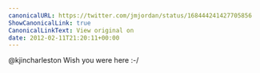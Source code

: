 ```yaml
---
canonicalURL: https://twitter.com/jmjordan/status/168444241427705856
ShowCanonicalLink: true
CanonicalLinkText: View original on
date: 2012-02-11T21:20:11+00:00
---
```

@kjincharleston Wish you were here :-/